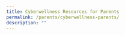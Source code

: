 ```yaml
---
title: Cyberwellness Resources for Parents
permalink: /parents/cyberwellness-parents/
description: ""
---
```

